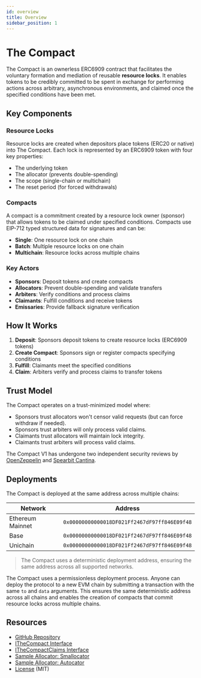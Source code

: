 ```yaml
---
id: overview
title: Overview
sidebar_position: 1
---
```


# The Compact

The Compact is an ownerless ERC6909 contract that facilitates the voluntary formation and mediation of reusable **resource locks**. It enables tokens to be credibly committed to be spent in exchange for performing actions across arbitrary, asynchronous environments, and claimed once the specified conditions have been met.

## Key Components

### Resource Locks
Resource locks are created when depositors place tokens (ERC20 or native) into The Compact. Each lock is represented by an ERC6909 token with four key properties:
- The underlying token
- The allocator (prevents double-spending)
- The scope (single-chain or multichain)
- The reset period (for forced withdrawals)

### Compacts
A compact is a commitment created by a resource lock owner (sponsor) that allows tokens to be claimed under specified conditions. Compacts use EIP-712 typed structured data for signatures and can be:
- **Single**: One resource lock on one chain
- **Batch**: Multiple resource locks on one chain
- **Multichain**: Resource locks across multiple chains

### Key Actors

- **Sponsors**: Deposit tokens and create compacts
- **Allocators**: Prevent double-spending and validate transfers
- **Arbiters**: Verify conditions and process claims
- **Claimants**: Fulfill conditions and receive tokens
- **Emissaries**: Provide fallback signature verification

## How It Works

1. **Deposit**: Sponsors deposit tokens to create resource locks (ERC6909 tokens)
2. **Create Compact**: Sponsors sign or register compacts specifying conditions
3. **Fulfill**: Claimants meet the specified conditions
4. **Claim**: Arbiters verify and process claims to transfer tokens

## Trust Model

The Compact operates on a trust-minimized model where:
- Sponsors trust allocators won't censor valid requests (but can force withdraw if needed).
- Sponsors trust arbiters will only process valid claims.
- Claimants trust allocators will maintain lock integrity.
- Claimants trust arbiters will process valid claims.

The Compact V1 has undergone two independent security reviews by [OpenZeppelin](https://openzeppelin.com) and [Spearbit Cantina](https://cantina.xyz).

## Deployments

The Compact is deployed at the same address across multiple chains:

| Network | Address | 
|---------|---------|
| Ethereum Mainnet | `0x00000000000018DF021Ff2467dF97ff846E09f48` |
| Base | `0x00000000000018DF021Ff2467dF97ff846E09f48` |
| Unichain | `0x00000000000018DF021Ff2467dF97ff846E09f48` |

> The Compact uses a deterministic deployment address, ensuring the same address across all supported networks.

The Compact uses a permissionless deployment process. Anyone can deploy the protocol to a new EVM chain by submitting a transaction with the same `to` and `data` arguments. This ensures the same deterministic address across all chains and enables the creation of compacts that commit resource locks across multiple chains.

## Resources

- [GitHub Repository](https://github.com/Uniswap/the-compact)
- [ITheCompact Interface](https://github.com/Uniswap/the-compact/blob/main/src/interfaces/ITheCompact.sol)
- [ITheCompactClaims Interface](https://github.com/Uniswap/the-compact/blob/main/src/interfaces/ITheCompactClaims.sol)
- [Sample Allocator: Smallocator](https://github.com/uniswap/smallocator)
- [Sample Allocator: Autocator](https://github.com/uniswap/autocator)
- [License](https://github.com/Uniswap/the-compact/blob/main/LICENSE.md) (MIT)
